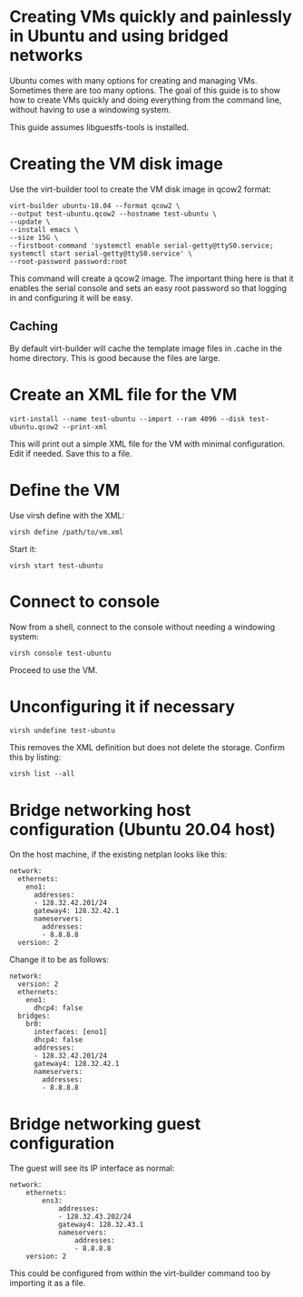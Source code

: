 # Creating VMs quickly and painlessly in Ubuntu and using bridged networks

Ubuntu comes with many options for creating and managing VMs. Sometimes there are too many options. The goal 
of this guide is to show how to create VMs quickly and doing everything from the command line, without
having to use a windowing system.

This guide assumes libguestfs-tools is installed.

# Creating the VM disk image

Use the virt-builder tool to create the VM disk image in qcow2 format:

    virt-builder ubuntu-18.04 --format qcow2 \
    --output test-ubuntu.qcow2 --hostname test-ubuntu \
    --update \
    --install emacs \
    --size 15G \
    --firstboot-command 'systemctl enable serial-getty@ttyS0.service; systemctl start serial-getty@ttyS0.service' \
    --root-password password:root

This command will create a qcow2 image. The important thing here is that it enables the serial console and sets an easy root password
so that logging in and configuring it will be easy.

## Caching

By default virt-builder will cache the template image files in .cache in the home directory. This is good because the
files are large.

# Create an XML file for the VM

    virt-install --name test-ubuntu --import --ram 4096 --disk test-ubuntu.qcow2 --print-xml

This will print out a simple XML file for the VM with minimal configuration. Edit if needed. Save this to a file.

# Define the VM

Use virsh define with the XML:

    virsh define /path/to/vm.xml

Start it:

    virsh start test-ubuntu

# Connect to console

Now from a shell, connect to the console without needing a windowing system:

    virsh console test-ubuntu

Proceed to use the VM.

# Unconfiguring it if necessary

    virsh undefine test-ubuntu

This removes the XML definition but does not delete the storage. Confirm this by listing:

    virsh list --all

# Bridge networking host configuration (Ubuntu 20.04 host)

On the host machine, if the existing netplan looks like this:

    network:
      ethernets:
        eno1:
          addresses:
          - 128.32.42.201/24
          gateway4: 128.32.42.1
          nameservers:
            addresses:
            - 8.8.8.8
      version: 2

Change it to be as follows:

    network:
      version: 2
      ethernets:
        eno1:
          dhcp4: false
      bridges:
        br0:
          interfaces: [eno1]
          dhcp4: false
          addresses:
          - 128.32.42.201/24
          gateway4: 128.32.42.1
          nameservers:
            addresses:
            - 8.8.8.8

# Bridge networking guest configuration

The guest will see its IP interface as normal:

    network:
        ethernets:
            ens3:
                addresses:
                - 128.32.43.202/24
                gateway4: 128.32.43.1
                nameservers:
                    addresses:
                    - 8.8.8.8
        version: 2

This could be configured from within the virt-builder command too by importing it as a file.

